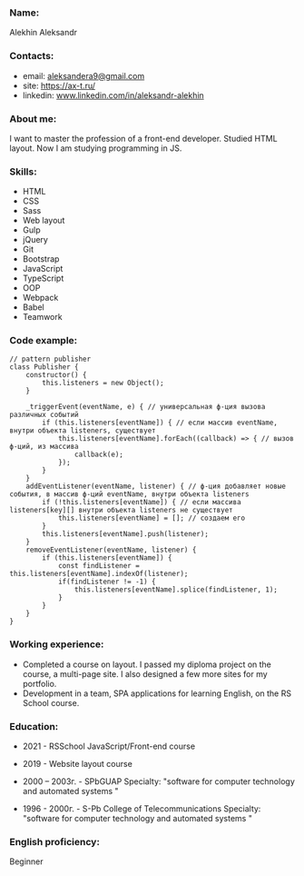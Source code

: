 ### Name:
Alekhin Aleksandr

### Contacts:
- email: aleksandera9@gmail.com
- site: https://ax-t.ru/
- linkedin: www.linkedin.com/in/aleksandr-alekhin


### About me:
I want to master the profession of a front-end developer. Studied HTML layout. Now I am studying programming in JS.


### Skills:
- HTML
- CSS
- Sass
- Web layout
- Gulp
- jQuery
- Git
- Bootstrap
- JavaScript
- TypeScript
- OOP
- Webpack
- Babel
- Teamwork


### Code example:
```
// pattern publisher
class Publisher {
	constructor() {
		this.listeners = new Object();
	}

	_triggerEvent(eventName, e) { // универсальная ф-ция вызова различных событий
		if (this.listeners[eventName]) { // если массив eventName, внутри объекта listeners, существует
			this.listeners[eventName].forEach((callback) => { // вызов ф-ций, из массива
				callback(e);
			});
		}
	}
	addEventListener(eventName, listener) { // ф-ция добавляет новые события, в массив ф-ций eventName, внутри объекта listeners
		if (!this.listeners[eventName]) { // если массива listeners[key][] внутри объекта listeners не существует
			this.listeners[eventName] = [];	// создаем его
		}
		this.listeners[eventName].push(listener);
	}
	removeEventListener(eventName, listener) {
		if (this.listeners[eventName]) {
			const findListener = this.listeners[eventName].indexOf(listener);
			if(findListener != -1) {
				this.listeners[eventName].splice(findListener, 1);
			}
		}
	}
}
```

### Working experience:
- Completed a course on layout. I passed my diploma project on the course, a multi-page site. I also designed a few more sites for my portfolio.
- Development in a team, SPA applications for learning English, on the RS School course.


### Education:

- 2021 - RSSchool JavaScript/Front-end course

- 2019 - Website layout course

- 2000 – 2003г. - SPbGUAP
Specialty: "software for computer technology
  and automated systems "

- 1996 - 2000г. - S-Pb College of Telecommunications
Specialty: "software for computer technology
  and automated systems "


### English proficiency:
Beginner

